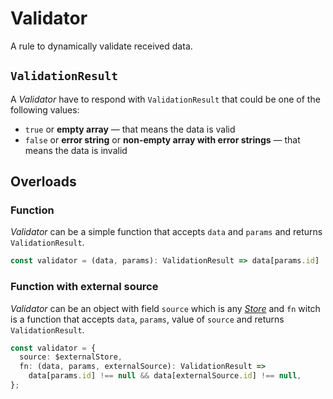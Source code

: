 # Validator

A rule to dynamically validate received data.

## `ValidationResult`

A _Validator_ have to respond with `ValidationResult` that could be one of the following values:

- `true` or **empty array** — that means the data is valid
- `false` or **error string** or **non-empty array with error strings** — that means the data is invalid

## Overloads

### Function

_Validator_ can be a simple function that accepts `data` and `params` and returns `ValidationResult`.

```ts
const validator = (data, params): ValidationResult => data[params.id] !== null;
```

### Function with external source

_Validator_ can be an object with field `source` which is any [_Store_](https://effector.dev/docs/api/effector/store) and `fn` witch is a function that accepts `data`, `params`, value of `source` and returns `ValidationResult`.

```ts
const validator = {
  source: $externalStore,
  fn: (data, params, externalSource): ValidationResult =>
    data[params.id] !== null && data[externalSource.id] !== null,
};
```
